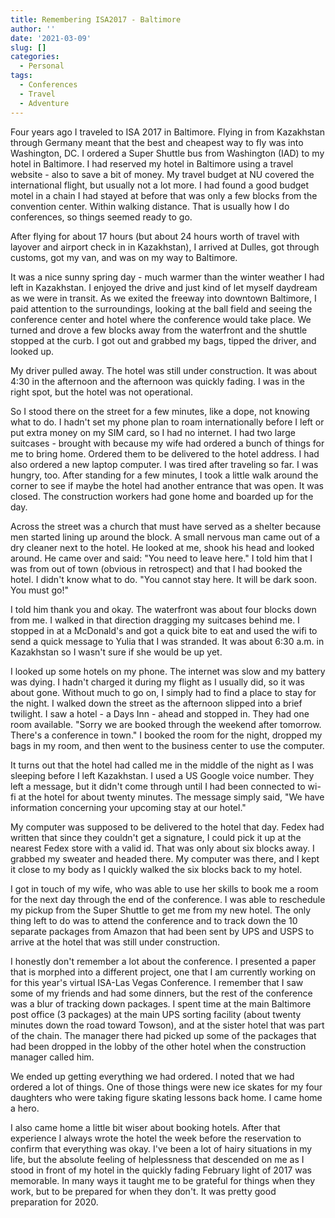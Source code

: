 ```yaml
---
title: Remembering ISA2017 - Baltimore
author: ''
date: '2021-03-09'
slug: []
categories:
  - Personal
tags:
  - Conferences
  - Travel
  - Adventure
---
```


Four years ago I traveled to ISA 2017 in Baltimore. Flying in from Kazakhstan through Germany meant that the best and cheapest way to fly was into Washington, DC. I ordered a Super Shuttle bus from Washington (IAD) to my hotel in Baltimore. I had reserved my hotel in Baltimore using a travel website - also to save a bit of money. My travel budget at NU covered the international flight, but usually not a lot more. I had found a good budget motel in a chain I had stayed at before that was only a few blocks from the convention center. Within walking distance. That is usually how I do conferences, so things seemed ready to go.

After flying for about 17 hours (but about 24 hours worth of travel with layover and airport check in in Kazakhstan), I arrived at Dulles, got through customs, got my van, and was on my way to Baltimore.

It was a nice sunny spring day - much warmer than the winter weather I had left in Kazakhstan. I enjoyed the drive and just kind of let myself daydream as we were in transit. As we exited the freeway into downtown Baltimore, I paid attention to the surroundings, looking at the ball field and seeing the conference center and hotel where the conference would take place. We turned and drove a few blocks away from the waterfront and the shuttle stopped at the curb. I got out and grabbed my bags, tipped the driver, and looked up. 

My driver pulled away. The hotel was still under construction. It was about 4:30 in the afternoon and the afternoon was quickly fading. I was in the right spot, but the hotel was not operational. 

So I stood there on the street for a few minutes, like a dope, not knowing what to do. I hadn't set my phone plan to roam internationally before I left or put extra money on my SIM card, so I had no internet. I had two large suitcases - brought with because my wife had ordered a bunch of things for me to bring home. Ordered them to be delivered to the hotel address. I had also ordered a new laptop computer. I was tired after traveling so far. I was hungry, too. After standing for a few minutes, I took a little walk around the corner to see if maybe the hotel had another entrance that was open. It was closed. The construction workers had gone home and boarded up for the day.

Across the street was a church that must have served as a shelter because men started lining up around the block. A small nervous man came out of a dry cleaner next to the hotel. He looked at me, shook his head and looked around. He came over and said: "You need to leave here." I told him that I was from out of town (obvious in retrospect) and that I had booked the hotel. I didn't know what to do. "You cannot stay here. It will be dark soon. You must go!"

I told him thank you and okay. The waterfront was about four blocks down from me. I walked in that direction dragging my suitcases behind me. I stopped in at a McDonald's and got a quick bite to eat and used the wifi to send a quick message to Yulia that I was stranded.  It was about 6:30 a.m. in Kazakhstan so I wasn't sure if she would be up yet.

I looked up some hotels on my phone. The internet was slow and my battery was dying. I hadn't charged it during my flight as I usually did, so it was about gone.  Without much to go on, I simply had to find a place to stay for the night. I walked down the street as the afternoon slipped into a brief twilight. I saw a hotel - a Days Inn - ahead and stopped in. They had one room available. "Sorry we are booked through the weekend after tomorrow. There's a conference in town." I booked the room for the night, dropped my bags in my room, and then went to the business center to use the computer.

It turns out that the hotel had called me in the middle of the night as I was sleeping before I left Kazakhstan. I used a US Google voice number. They left a message, but it didn't come through until I had been connected to wi-fi at the hotel for about twenty minutes. The message simply said, "We have information concerning your upcoming stay at our hotel." 

My computer was supposed to be delivered to the hotel that day. Fedex had written that since they couldn't get a signature, I could pick it up at the nearest Fedex store with a valid id. That was only about six blocks away. I grabbed my sweater and headed there. My computer was there, and I kept it close to my body as I quickly walked the six blocks back to my hotel.

I got in touch of my wife, who was able to use her skills to book me a room for the next day through the end of the conference. I was able to reschedule my pickup from the Super Shuttle to get me from my new hotel. The only thing left to do was to attend the conference and to track down the 10 separate packages from Amazon that had been sent by UPS and USPS to arrive at the hotel that was still under construction.

I honestly don't remember a lot about the conference. I presented a paper that is morphed into a different project, one that I am currently working on for this year's virtual ISA-Las Vegas Conference. I remember that I saw some of my friends and had some dinners, but the rest of the conference was a blur of tracking down packages. I spent time at the main Baltimore post office (3 packages) at the main UPS sorting facility (about twenty minutes down the road toward Towson), and at the sister hotel that was part of the chain. The manager there had picked up some of the packages that had been dropped in the lobby of the other hotel when the construction manager called him.

We ended up getting everything we had ordered. I noted that we had ordered a lot of things. One of those things were new ice skates for my four daughters who were taking figure skating lessons back home. I came home a hero.

I also came home a little bit wiser about booking hotels. After that experience I always wrote the hotel the week before the reservation to confirm that everything was okay. I've been a lot of hairy situations in my life, but the absolute feeling of helplessness that descended on me as I stood in front of my hotel in the quickly fading February light of 2017 was memorable. In many ways it taught me to be grateful for things when they work, but to be prepared for when they don't. It was pretty good preparation for 2020.
